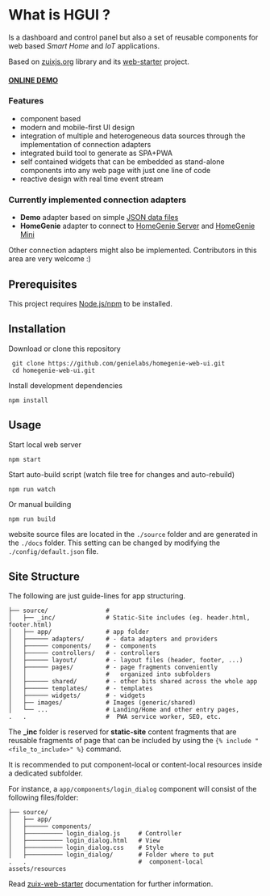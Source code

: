 # What is HGUI ?

Is a dashboard and control panel but also a set of reusable
components for web based *Smart Home* and *IoT* applications.

Based on [zuixjs.org](https://zuixjs.org) library and its
[web-starter](https://github.com/zuixjs/zuix-web-starter) project.

#### **[ONLINE DEMO](https://genielabs.github.io/homegenie-web-ui)**

### Features

- component based
- modern and mobile-first UI design
- integration of multiple and heterogeneous data sources
through the implementation of connection adapters
- integrated build tool to generate as SPA+PWA
- self contained widgets that can be embedded as stand-alone
components into any web page with just one line of code
- reactive design with real time event stream

### Currently implemented connection adapters

- **Demo** adapter based on simple [JSON data files](https://github.com/genielabs/homegenie-web-ui/tree/master/source/app/adapters/demo)
- **HomeGenie** adapter to connect to [HomeGenie Server](https://github.com/genielabs/HomeGenie)
and [HomeGenie Mini](https://github.com/genielabs/homegenie-mini)

Other connection adapters might also be implemented.
Contributors in this area are very welcome :)


## Prerequisites

This project requires [Node.js/npm](https://www.npmjs.com/get-npm) to be installed.


## Installation

Download or clone this repository

     git clone https://github.com/genielabs/homegenie-web-ui.git
     cd homegenie-web-ui.git

Install development dependencies

    npm install

## Usage

Start local web server

    npm start

Start auto-build script (watch file tree for changes and auto-rebuild)

    npm run watch

Or manual building

    npm run build

website source files are located in the `./source` folder and are
generated in the `./docs` folder.
This setting can be changed by modifying the `./config/default.json` file.


## Site Structure

The following are just guide-lines for app structuring.

```
├── source/                #
│   ├── _inc/              # Static-Site includes (eg. header.html, footer.html)
│   ├── app/               # app folder
│   ├────── adapters/      # - data adapters and providers
│   ├────── components/    # - components
│   ├────── controllers/   # - controllers
│   ├────── layout/        # - layout files (header, footer, ...) 
│   ├────── pages/         # - page fragments conveniently
│   │                      #   organized into subfolders
│   ├────── shared/        # - other bits shared across the whole app
│   ├────── templates/     # - templates
│   ├────── widgets/       # - widgets
│   ├── images/            # Images (generic/shared)
│   └── ...                # Landing/Home and other entry pages,
.   .                      #  PWA service worker, SEO, etc.
```

The **_inc** folder is reserved for **static-site** content fragments that are
reusable fragments of page that can be included by using the
`{% include "<file_to_include>" %}` command.

It is recommended to put component-local or content-local resources inside
a dedicated subfolder.

For instance, a `app/components/login_dialog` component will consist
of the following files/folder:
```
├── source/
│   ├── app/
│   ├────── components/
│   ├────────── login_dialog.js     # Controller
│   ├────────── login_dialog.html   # View
│   ├────────── login_dialog.css    # Style
│   ├────────── login_dialog/       # Folder where to put
.   .                               #  component-local assets/resources
```

Read [zuix-web-starter](https://github.com/zuixjs/zuix-web-starter) documentation for further information.
